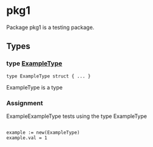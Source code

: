 # pkg1

Package pkg1 is a testing package.

## Types

### type [ExampleType](/pkg.go#L5)

`type ExampleType struct { ... }`

ExampleType is a type

### Assignment

ExampleExampleType tests using the type ExampleType

```golang

example := new(ExampleType)
example.val = 1

```
